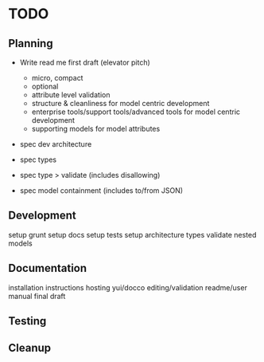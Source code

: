 # TODO
## Planning
- Write read me first draft (elevator pitch)
  - micro, compact
  - optional
  - attribute level validation
  - structure & cleanliness for model centric development
  - enterprise tools/support tools/advanced tools for model centric development
  - supporting models for model attributes

- spec dev architecture
- spec types
- spec type > validate (includes disallowing)
- spec model containment (includes to/from JSON)


## Development
setup grunt
setup docs
setup tests
setup architecture
types
validate
nested models

## Documentation
installation instructions
hosting
yui/docco editing/validation
readme/user manual final draft

## Testing

## Cleanup